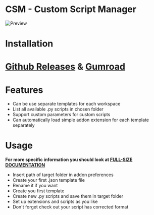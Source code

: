 # CSM - Custom Script Manager
![Preview](https://public-files.gumroad.com/095rbpxkwmfs1xrwzabozt13ylxt)

# Installation

# [Github Releases](https://github.com/maqq1e/CustomScriptManager/releases) & [Gumroad](https://maqq1e.gumroad.com/l/customscriptmanager)

# Features
- Can be use separate templates for each workspace
- List all available .py scripts in chosen folder
- Support custom parameters for custom scripts
- Can automatically load simple addon extension for each template separately

# Usage

**For more specific information you should look at [FULL-SIZE DOCUMENTATION](https://github.com/maqq1e/CustomScriptManager/wiki)** 

- Insert path of target folder in addon preferences
- Create your first .json template file
- Rename it if you want
- Create you first template
- Create new .py scripts and save them in target folder
- Set up extensions and scripts as you like
- Don't forget check out your script has corrected format
